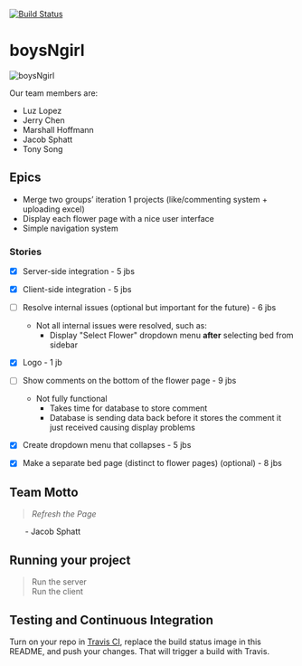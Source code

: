 [![Build Status](https://travis-ci.org/UMM-CSci-3601-S17/digital-display-garden-iteration-2-boysngirl.svg?branch=front-end)](https://travis-ci.org/UMM-CSci-3601-S17/digital-display-garden-iteration-2-boysngirl)

# boysNgirl 

![boysNgirl]((https://github.com/UMM-CSci-3601-S17/digital-display-garden-iteration-2-boysngirl))

Our team members are: 
* Luz Lopez  
* Jerry Chen 
* Marshall Hoffmann
* Jacob Sphatt
* Tony Song

## Epics
*   Merge two groups’ iteration 1 projects (like/commenting system + uploading excel)
*   Display each flower page with a nice user interface
*   Simple navigation system

 

### Stories 
- [x] Server-side integration - 5 jbs
- [x] Client-side integration - 5 jbs
- [ ] Resolve internal issues (optional but important for the future) - 6 jbs
   
    * Not all internal issues were resolved, such as:
        * Display "Select Flower" dropdown menu **after** selecting bed from sidebar 
     
        
- [x] Logo - 1 jb
- [ ] Show comments on the bottom of the flower page - 9 jbs
    
 
   * Not fully functional     
       * Takes time for database to store comment
       * Database is sending data back before it stores the comment it just received causing display problems
         
- [x] Create dropdown menu that collapses - 5 jbs
- [x] Make a separate bed page (distinct to flower pages) (optional) - 8 jbs



## Team Motto 
> *Refresh the Page*    
                 
&nbsp;&nbsp;&nbsp;&nbsp;&nbsp;&nbsp;  - Jacob Sphatt

## Running your project
> Run the server  
> Run the client  

## Testing and Continuous Integration

Turn on your repo in [Travis CI][travis], replace the build status image in this README, and push your changes. That will trigger a build with Travis.

[travis]: https://travis-ci.org/

